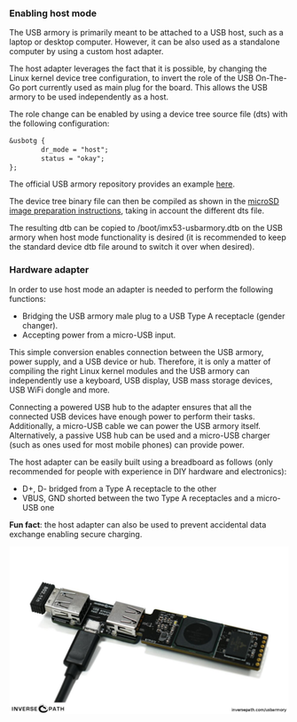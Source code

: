 ### Enabling host mode

The USB armory is primarily meant to be attached to a USB host, such as a
laptop or desktop computer. However, it can be also used as a standalone
computer by using a custom host adapter.

The host adapter leverages the fact that it is possible, by changing the Linux
kernel device tree configuration, to invert the role of the USB On-The-Go port
currently used as main plug for the board. This allows the USB armory to be used
independently as a host.

The role change can be enabled by using a device tree source file (dts) with the following configuration:

```
&usbotg {
        dr_mode = "host";
        status = "okay";
};
```

The official USB armory repository provides an example [here](https://github.com/f-secure-foundry/usbarmory/blob/master/software/kernel_conf/mark-one/imx53-usbarmory-host.dts).

The device tree binary file can then be compiled as shown in the [microSD image preparation instructions](https://github.com/f-secure-foundry/usbarmory/wiki/Preparing-a-bootable-image), taking in account the different dts file.

The resulting dtb can be copied to /boot/imx53-usbarmory.dtb on the USB armory when host mode functionality is desired (it is recommended to keep the standard device dtb file around to switch it over when desired).

### Hardware adapter

In order to use host mode an adapter is needed to perform the following functions:

 * Bridging the USB armory male plug to a USB Type A receptacle (gender changer).
 * Accepting power from a micro-USB input.

This simple conversion enables connection between the USB armory, power supply,
and a USB device or hub. Therefore, it is only a matter of compiling the right
Linux kernel modules and the USB armory can independently use a keyboard, USB
display, USB mass storage devices, USB WiFi dongle and more.

Connecting a powered USB hub to the adapter ensures that all the connected USB
devices have enough power to perform their tasks. Additionally, a micro-USB
cable we can power the USB armory itself. Alternatively, a passive USB hub can
be used and a micro-USB charger (such as ones used for most mobile phones) can
provide power.

The host adapter can be easily built using a breadboard as follows (only
recommended for people with experience in DIY hardware and electronics):

  * D+, D- bridged from a Type A receptacle to the other
  * VBUS, GND shorted between the two Type A receptacles and a micro-USB one

**Fun fact**: the host adapter can also be used to prevent accidental data exchange enabling secure charging.

![USB armory host adapter](images/armory-mark-one-host-adapter.jpg)
